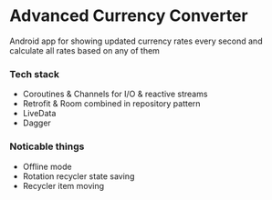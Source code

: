 # Advanced Currency Converter
Android app for showing updated currency rates every second and calculate all rates based on any of them

### Tech stack
* Coroutines & Channels for I/O & reactive streams
* Retrofit & Room combined in repository pattern
* LiveData
* Dagger

### Noticable things
* Offline mode
* Rotation recycler state saving
* Recycler item moving
